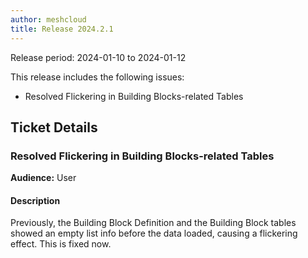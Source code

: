 ```yaml
---
author: meshcloud
title: Release 2024.2.1
---
```


Release period: 2024-01-10 to 2024-01-12

This release includes the following issues:
* Resolved Flickering in Building Blocks-related Tables
<!--truncate-->

## Ticket Details
### Resolved Flickering in Building Blocks-related Tables
**Audience:** User


#### Description
Previously, the Building Block Definition and the Building Block tables showed an empty list info before the data loaded, causing a flickering effect. This is fixed now.

